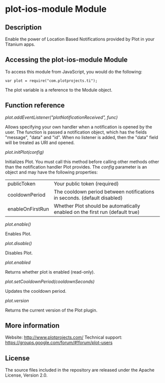 # plot-ios-module Module

## Description

Enable the power of Location Based Notifications provided by Plot in your Titanium apps.

## Accessing the plot-ios-module Module

To access this module from JavaScript, you would do the following:

	var plot = require("com.plotprojects.ti");

The plot variable is a reference to the Module object.	

## Function reference

_plot.addEventListener("plotNotificationReceived", func)_

Allows specifying your own handler when a notification is opened by the user. The function is passed a notification object, which has the fields "message", "data" and "id". When no listener is added, then the "data" field will be treated as URI and opened.

_plot.initPlot(config)_

Initializes Plot. You must call this method before calling other methods other than the notification handler Plot provides.
The _config_ parameter is an object and may have the following properties:

<table>
<tr>
<td>publicToken</td><td>Your public token (required)</td>
</tr><tr>
<td>cooldownPeriod</td><td>The cooldown period between notifications in seconds. (default disabled)</td>
</tr><tr>
<td>enableOnFirstRun</td><td>Whether Plot should be automatically enabled on the first run (default true)</td>
</tr>
</table>

_plot.enable()_

Enables Plot.

_plot.disable()_

Disables Plot.

_plot.enabled_

Returns whether plot is enabled (read-only).

_plot.setCooldownPeriod(cooldownSeconds)_

Updates the cooldown period.

_plot.version_

Returns the current version of the Plot plugin.

## More information
Website: http://www.plotprojects.com/
Technical support: https://groups.google.com/forum/#!forum/plot-users

## License
The source files included in the repository are released under the Apache License, Version 2.0.